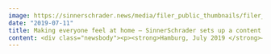 ```yaml
---
image: https://sinnerschrader.news/media/filer_public_thumbnails/filer_public/5d/ae/5daea7f4-65be-4b29-9629-bc655e154df4/wohnglueck-digital-mockups_rgb_480x288_1.jpg__480x288_q85_crop_subsampling-2_upscale.jpg
date: "2019-07-11"
title: Making everyone feel at home – SinnerSchrader sets up a content platform on building and living for Bausparkasse Schwäbisch Hall
content: <div class="newsbody"><p><strong>Hamburg, July 2019 </strong>– On behalf of Bausparkasse Schwäbisch Hall AG, SinnerSchrader is launching the content platform wohnglueck.de, which provides relevant content and services relating to building, modernisation and living. Articles are published daily with the aim of entertaining, inspiring and advising platform users on the respective topics. Useful tools integrated in the content environment deliver tangible added value for users. For instance, suitable offers from a Germany-wide pool of providers can be selected via the prefabricated-housing database.  </p><p>SinnerSchrader is responsible for the relaunch and the simultaneous repositioning of the “Wohnglück” brand. This entails technical and content-related design of the portal wohnglueck.de in conjunction with Bausparkasse Schwäbisch Hall, and taking care of all social-media channels. Article content is jointly prepared by SinnerSchrader and Hamburg-based agency Planet c.</p><p>The platform was set up using Paperboy, developed in-house by SinnerSchrader. Compared with a conventional content-management system, the Paperboy architecture focuses on efficient and effective cross-channel content marketing. The standard editing system is optimised for fast and simple content creation, and helpful tools such as “Searchmetrics” and “Yoast!” are directly integrated for data-driven editing. Paperboy lays all the technical foundations for creating powerful, scalable and secure websites. Content is available for various use scenarios (websites, RSS, Alexa or apps).</p><p>“Our content is geared towards personal benefit and sharing of expertise. We aim to give our users greater autonomy by providing individual decision-making aids,” says Schwäbisch Hall project manager Markus Maier, explaining the defining feature of wohnglück.de.<br/>To achieve these aims, three “guidance principles” have been developed as a peg for holistic, cross-channel content positioning&#58; Guidance at topic level through orientation towards specific user needs such as search queries, guidance at format level through a focus on informative formats, and guidance at user-navigation and feature level in order to meet individual content preferences.</p><p>“Cooperative and agile collaboration with Schwäbisch Hall and Planet c enabled us to set up the performance-oriented content site wohnglück.de really quickly. With relevant journalistic content and a rigorous focus on the user insights gained, we have created a portal that gives users genuine long-term added value on the topics of building, modernisation and living,” adds Natascha Tümmers, Executive Director at SinnerSchrader.</p><p><a class="news-backlink" href="/en/"><svg class="svg-ico svg-ico--arrow-left"><use xlink&#58;href="#arrow-down"></use></svg>Back to the overview</a></p></div>
---
```

